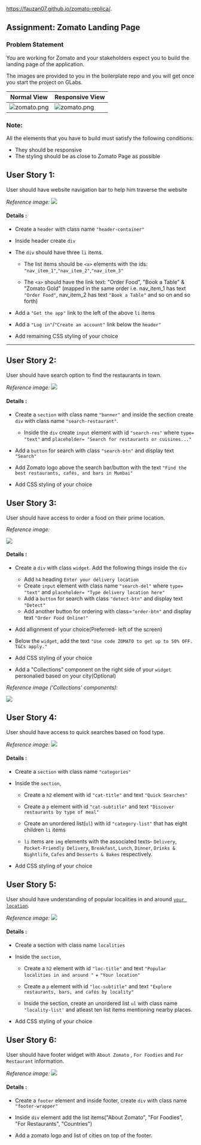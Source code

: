 https://fauzan07.github.io/zomato-replica/.

## Assignment: Zomato Landing Page

### Problem Statement

You are working for Zomato and your stakeholders expect you to build the landing page of the application.


The images are provided to you in the boilerplate repo and you will get once you start the project on GLabs. 

|Normal View|Responsive View|
|--|--|
|![zomato.png](https://github.com/greyatom-school/the-minerva-project/raw/master/FEWD/sprint_2/project/zomato.png)|![zomato.png](https://github.com/greyatom-school/the-minerva-project/raw/master/FEWD/sprint_2/project/zomato-mob.png)|


### Note: 
All the elements that you have to build must satisfy the following conditions:

- They should be responsive
- The styling should be as close to Zomato Page as possible

## User Story 1:

User should have website navigation bar to help him traverse the website

*Reference image:*
![](images/us_1.PNG)


#### Details :

- Create a `header` with class name `"header-container"`
- Inside header create `div`
- The `div` should have three `li` items. 
	- The list items should be `<a>` elements with the ids: `"nav_item_1"`,`"nav_item_2"`,`"nav_item_3"`
	
	- The `<a>` should have the link text: "Order Food", "Book a Table" & "Zomato Gold" (mapped in the same order i.e. nav_item_1 has text `"Order Food"`, nav_item_2 has text `"Book a Table"` and so on and so forth)


- Add a `"Get the app"` link to the left of the above `li` items

- Add a `"Log in"`/`"Create an account"` link below the `header"`

- Add remaining CSS styling of your choice


---



## User Story 2:

User should have search option to find the restaurants in town.

*Reference image:*
![](images/us_2.PNG)


#### Details :


- Create a `section` with class name `"banner"` and inside the section create `div` with class name `"search-restaurant"`. 
	- Inside the `div` create `input` element with id `"search-res"` where `type= "text"` and `placeholder= "Search for restaurants or cuisines..."`

- Add a `button` for search with class `"search-btn"` and display text `"Search"`

- Add Zomato logo above the search bar/button with the text `"Find the best restaurants, cafés, and bars in Mumbai"`

- Add CSS styling of your choice

## User Story 3:

User should have access to order a food on their prime location.

*Reference image:*

![](images/us_3.PNG)


#### Details :


- Create a `div` with class `widget`. Add the following things inside the `div`	
	- Add `h4` heading `Enter your delivery location`
    - Create `input` element with class name `"search-del"` where `type= "text"` and  `placeholder= "Type delivery location here"`
	- Add a `button` for search with class `"detect-btn"` and display text `"Detect"`
	- Add another button for ordering with class=`"order-btn"` and display text `"Order Food Online!"` 

- Add allignment of your choice(Preferred- left of the screen)
- Below the `widget`, add the text `"Use code ZOMATO to get up to 50% OFF. T&Cs apply."` 

- Add CSS styling of your choice
- Add a "Collections" component on the right side of your 	`widget` personalied based on your city(Optional)

*Reference image ('Collections' components):*

![](images/us_31.PNG)



	
## User Story 4:

User should have access to quick searches based on food type.

*Reference image:*
![](images/us_4.PNG)



#### Details :


- Create a `section` with class name `"categories"`

- Inside the `section`,
	- Create a `h2` element with id `"cat-title"` and text `"Quick Searches"`
	- Create a `p` element with id `"cat-subtitle"`
	and text `"Discover restaurants by type of meal"`

	- Create an unordered list(`ul`) with id `"category-list"` that has eight children `li` items
	
	- `li` items are `img` elements with the associated texts-
	 `Delivery`, `Pocket-Friendly Delivery`, `Breakfast`, `Lunch`, `Dinner`, `Drinks & Nightlife`, `Cafes` and `Desserts & Bakes` respectively. 

- Add CSS styling of your choice 


## User Story 5: 

User should have understanding of popular localities in and around <u>`your location`</u>.

*Reference image:*
![](images/us_5.PNG)


#### Details :


- Create a section with class name `localities`

- Inside the `section`,
	- Create a `h2` element with id `"loc-title"` and text `"Popular localities in and around "` + `"Your location"`
	
	
	- Create a `p` element with id `"loc-subtitle"`
	and text `"Explore restaurants, bars, and cafés by locality"`

	- Inside the section, create an unordered list `ul` with class name `"locality-list'` and atleast ten list items mentioning nearby places. 

- Add CSS styling of your choice 



## User Story 6:

User should have footer widget with `About Zomato` , `For Foodies` and `For Restaurant` information.

*Reference image:*
![](images/us_6.PNG)


#### Details :


- Create a `footer` element and inside footer, create `div` with class name `"footer-wrapper"` 

- Inside `div` element add the list items("About Zomato", "For Foodies", "For Restaurants", "Countries")

- Add a zomato logo and list of cities on top of the footer.

